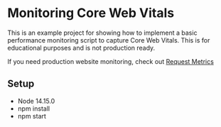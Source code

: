 # Monitoring Core Web Vitals

This is an example project for showing how to implement a basic performance
monitoring script to capture Core Web Vitals. This is for educational purposes
and is not production ready.

If you need production website monitoring, check out [Request Metrics](https://requestmetrics.com/)

## Setup

- Node 14.15.0
- npm install
- npm start



